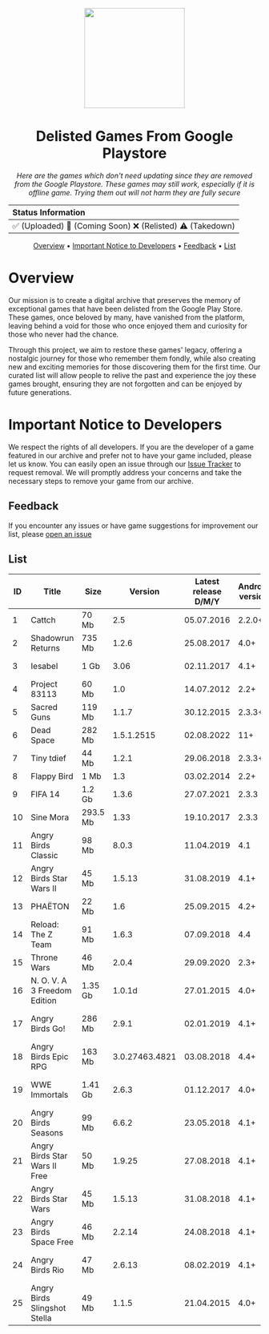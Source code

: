 <p align="center">
  <img src="#" width="200">
</p>

<h1 align="center">Delisted Games From Google Playstore</h1>

<p align="center">
  <em>Here are the games which don't need updating since they are removed from the Google Playstore. These games may still work, especially if it is offline game. Trying them out will not harm they are fully secure</em>
</p>

|   Status Information   |
|:---------------------------|
| ✅ (Uploaded) 🔄️ (Coming Soon) ❌ (Relisted) ⚠️ (Takedown)   |

<p align="center">
  <a href="#overview">Overview</a> •
  <a href="#important-notice-to-developers">Important Notice to Developers</a> •
  <a href="#feedback">Feedback</a> •
  <a href="#list">List</a>
</p>

# Overview
Our mission is to create a digital archive that preserves the memory of exceptional games that have been delisted from the Google Play Store. These games, once beloved by many, have vanished from the platform, leaving behind a void for those who once enjoyed them and curiosity for those who never had the chance.

Through this project, we aim to restore these games' legacy, offering a nostalgic journey for those who remember them fondly, while also creating new and exciting memories for those discovering them for the first time. Our curated list will allow people to relive the past and experience the joy these games brought, ensuring they are not forgotten and can be enjoyed by future generations.

# Important Notice to Developers
We respect the rights of all developers. If you are the developer of a game featured in our archive and prefer not to have your game included, please let us know. You can easily open an issue through our [Issue Tracker](https://github.com/MRCYODev/Delisted-Games-from-Google-Playstore/issues) to request removal. We will promptly address your concerns and take the necessary steps to remove your game from our archive.

## Feedback
If you encounter any issues or have game suggestions for improvement our list, please [open an issue](https://github.com/MRCYODev/Delisted-Games-from-Google-Playstore/issues)

## List

<table align="center">
<thead>
    <tr>
        <th>ID</td>
        <th>Title</td>
        <th>Size</td>
        <th>Version</td>
        <th>Latest release D/M/Y</td>
        <th>Android version</td>
        <th>Genre</td>
        <th>Developer</td>
        <th>Archive.org Link</td>
        <th>Status</td>
    </tr>
</thead>
<tbody>
    <tr>
        <td>1</td>
        <td>Cattch</td>
        <td>70 Mb</td>
        <td>2.5</td>
        <td>05.07.2016</td>
        <td>2.2.0+</td>
        <td>Platformer</td>
        <td>MildMania</td>
        <td><a href="https://archive.org/details/CATTCH-apk">Cattch</a></td>
        <td>✅</td>
    </tr>
    <tr>
        <td>2</td>
        <td>Shadowrun Returns</td>
        <td>735 Mb</td>
        <td>1.2.6</td>
        <td>25.08.2017</td>
        <td>4.0+</td>
        <td>Adventure</td>
        <td>Harebrained Schemes</td>
        <td><a href="https://archive.org/details/shadowrun-returns-apk">Shadowrun Returns</a></td>
        <td>✅</td>
    </tr>
    <tr>
        <td>3</td>
        <td>Iesabel</td>
        <td>1 Gb</td>
        <td>3.06</td>
        <td>02.11.2017</td>
        <td>4.1+</td>
        <td>RPG</td>
        <td>Forever Entertaintment</td>
        <td><a href="https://archive.org/details/Iesabel">Iesabel</a></td>
        <td>✅</td>
    </tr>
    <tr>
        <td>4</td>
        <td>Project 83113</td>
        <td>60 Mb</td>
        <td>1.0</td>
        <td>14.07.2012</td>
        <td>2.2+</td>
        <td>Adventure</td>
        <td>NCSoft</td>
        <td><a href="https://archive.org/details/project-83113">Project 83113</a></td>
        <td>✅</td> 
    </tr>
    <tr>
        <td>5</td>
        <td>Sacred Guns</td>
        <td>119 Mb</td>
        <td>1.1.7</td>
        <td>30.12.2015</td>
        <td>2.3.3+</td>
        <td>Arcade</td>
        <td>Uglysoft</td>
        <td><a href="https://archive.org/details/sacred-guns">Sacred Guns</a></td>
        <td>✅</td>
    </tr>
    <tr>
        <td>6</td>
        <td>Dead Space</td>
        <td>282 Mb</td>
        <td>1.5.1.2515</td>
        <td>02.08.2022</td>
        <td>11+</td>
        <td>Action</td>
        <td>Electronic Arts</td>
        <td><a href="https://archive.org/details/dead-space-apk">Dead Space</td>
        <td>✅</td>
    </tr>
    <tr>
        <td>7</td>
        <td>Tiny tdief</td>
        <td>44 Mb</td>
        <td>1.2.1</td>
        <td>29.06.2018</td>
        <td>2.3.3+</td>
        <td>Adventure</td>
        <td>Rovio</td>
        <td><a href="https://archive.org/details/tiny-tdief-apk">Tiny tdief</td>
        <td>✅</td>
    </tr>
    <tr>
        <td>8</td>
        <td>Flappy Bird</td>
        <td>1 Mb</td>
        <td>1.3</td>
        <td>03.02.2014</td>
        <td>2.2+</td>
        <td>Arcade</td>
        <td>dotgears</td>
        <td><a href="https://archive.org/details/flappy-bird-apk-1-3">Flappy Bird</td>
        <td>✅</td>
    </tr>
    <tr>
        <td>9</td>
        <td>FIFA 14</td>
        <td>1.2 Gb</td>
        <td>1.3.6</td>
        <td>27.07.2021</td>
        <td>2.3.3</td>
        <td>Sports</td>
        <td>EA Sports</td>
        <td><a href="https://archive.org/details/fifa-14-apk">FIFA 14</td>
        <td>✅</td>
    </tr>
    <tr>
        <td>10</td>
        <td>Sine Mora</td>
        <td>293.5 Mb</td>
        <td>1.33</td>
        <td>19.10.2017</td>
        <td>2.3.3</td>
        <td>Action</td>
        <td>tdQ Nordic</td>
        <td><a href="https://archive.org/details/sine-mora-apk">Sine Mora</td>
        <td>✅</td>
    </tr>
    <tr>
        <td>11</td>
        <td>Angry Birds Classic</td>
        <td>98 Mb</td>
        <td>8.0.3</td>
        <td>11.04.2019</td>
        <td>4.1</td>
        <td>Arcade</td>
        <td>Rovio</td>
        <td><a href="https://archive.org/details/angry-birds-classic-8-0-3">Angry Birds Classic</td>
        <td>✅</td>
    </tr>
    <tr>
        <td>12</td>
        <td>Angry Birds Star Wars II</td>
        <td>45 Mb</td>
        <td>1.5.13</td>
        <td>31.08.2019</td>
        <td>4.1+</td>
        <td>Arcade</td>
        <td>Rovio</td>
        <td><a href="https://archive.org/details/angry-birds-star-wars-apk">Angry Birds Star Wars II</td>
        <td>✅</td>
    </tr>
    <tr>
        <td>13</td>
        <td>PHAËTON</td>
        <td>22 Mb</td>
        <td>1.6</td>
        <td>25.09.2015</td>
        <td>4.2+</td>
        <td>Arcade</td>
        <td>Other Ocean</td>
        <td><a href="https://archive.org/details/phaeton-apk">PHAËTON</td>
        <td>✅</td>
    </tr>
    <tr>
        <td>14</td>
        <td>Reload: The Z Team</td>
        <td>91 Mb</td>
        <td>1.6.3</td>
        <td>07.09.2018</td>
        <td>4.4</td>
        <td>Action</td>
        <td>Other Ocean</td>
        <td><a href="https://archive.org/details/reload-the-z-team">Reload: The Z Team</td>
        <td>✅</td>
    </tr>
    <tr>
        <td>15</td>
        <td>Throne Wars</td>
        <td>46 Mb</td>
        <td>2.0.4</td>
        <td>29.09.2020</td>
        <td>2.3+</td>
        <td>Strategy</td>
        <td>Flare Games</td>
        <td><a href="https://archive.org/details/throne-wars">Throne Wars</td>
        <td>✅</td>
    </tr>
    <tr>
        <td>16</td>
        <td>N. O. V. A 3 Freedom Edition</td>
        <td>1.35 Gb</td>
        <td>1.0.1d</td>
        <td>27.01.2015</td>
        <td>4.0+</td>
        <td>Action</td>
        <td>Gameloft SE</td>
        <td><a href="https://archive.org/details/n.-o.-v.-a-3">N. O. V. A 3 Freedom Edition</td>
        <td>✅</td>
    </tr>
    <tr>
        <td>17</td>
        <td>Angry Birds Go!</td>
        <td>286 Mb</td>
        <td>2.9.1</td>
        <td>02.01.2019</td>
        <td>4.1+</td>
        <td>Racing</td>
        <td>Rovio Entertainment Corporation</td>
        <td><a href="https://archive.org/details/angry-birds-go-official">Angry Birds Go!</td>
        <td>✅</td>
    </tr>
    <tr>
        <td>18</td>
        <td>Angry Birds Epic RPG</td>
        <td>163 Mb</td>
        <td>3.0.27463.4821</td>
        <td>03.08.2018</td>
        <td>4.4+</td>
        <td>Role Playing</td>
        <td>Rovio Entertainment Corporation</td>
        <td><a href="https://archive.org/details/angry-birds-epic-rpg">Angry Birds Epic RPG</td>
        <td>✅</td>
    </tr>
    <tr>
        <td>19</td>
        <td>WWE Immortals</td>
        <td>1.41 Gb</td>
        <td>2.6.3</td>
        <td>01.12.2017</td>
        <td>4.0+</td>
        <td>Action</td>
        <td>Warner Bros. International Enterprises</td>
        <td><a href="https://archive.org/details/wwe-immortals-2.6.3">WWE Immortals</td>
        <td>✅</td>
    </tr>
    <tr>
        <td>20</td>
        <td>Angry Birds Seasons</td>
        <td>99 Mb</td>
        <td>6.6.2</td>
        <td>23.05.2018</td>
        <td>4.1+</td>
        <td>Arcade</td>
        <td>Rovio Entertainment Corporation</td>
        <td><a href="https://archive.org/details/angry-birds-seasons-apk">Angry Birds Seasons</td>
        <td>✅</td>
    </tr>
    <tr>
        <td>21</td>
        <td>Angry Birds Star Wars II Free</td>
        <td>50 Mb</td>
        <td>1.9.25</td>
        <td>27.08.2018</td>
        <td>4.1+</td>
        <td>Casual</td>
        <td>Rovio Entertainment Corporation</td>
        <td><a href="https://archive.org/details/angry-birds-star-wars-II-free-apk">Angry Birds Star Wars II Free</td>
        <td>✅</td>
    </tr>
    <tr>
        <td>22</td>
        <td>Angry Birds Star Wars</td>
        <td>45 Mb</td>
        <td>1.5.13</td>
        <td>31.08.2018</td>
        <td>4.1+</td>
        <td>Arcade</td>
        <td>Rovio Entertainment Corporation</td>
        <td><a href="https://archive.org/details/angry-birds-star-wars-i-apk">Angry Birds Star Wars</td>
        <td>✅</td>
    </tr>
    <tr>
        <td>23</td>
        <td>Angry Birds Space Free</td>
        <td>46 Mb</td>
        <td>2.2.14</td>
        <td>24.08.2018</td>
        <td>4.1+</td>
        <td>Arcade</td>
        <td>Rovio Entertainment Corporation</td>
        <td><a href="https://archive.org/details/angry-birds-space-free-apk">Angry Birds Space Free</td>
        <td>✅</td>
    </tr>
    <tr>
        <td>24</td>
        <td>Angry Birds Rio</td>
        <td>47 Mb</td>
        <td>2.6.13</td>
        <td>08.02.2019</td>
        <td>4.1+</td>
        <td>Arcade</td>
        <td>Rovio Entertainment Corporation</td>
        <td><a href="https://archive.org/details/angry-birds-rio-apk">Angry Birds Rio</td>
        <td>✅</td>
    </tr>
    <tr>
        <td>25</td>
        <td>Angry Birds Slingshot Stella</td>
        <td>49 Mb</td>
        <td>1.1.5</td>
        <td>21.04.2015</td>
        <td>4.0+</td>
        <td>Arcade</td>
        <td>Rovio Entertainment Corporation</td>
        <td><a href="https://archive.org/details/angry-birds-slingshot-stella">Angry Birds Slingshot Stella</td>
        <td>✅</td>
    </tr>
</tbody>
